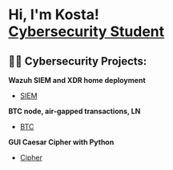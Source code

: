 <h1>Hi, I'm Kosta! <br/><a href="https://www.linkedin.com/in/cyberkosta/">Cybersecurity Student</a></h1>

<h2>👨‍💻 Cybersecurity Projects:</h2>

<b>Wazuh SIEM and XDR home deployment</b>

- [SIEM](https://github.com/wobomagondarr/siemwazuh)

<b>BTC node, air-gapped transactions, LN</b>

- [BTC](https://github.com/wobomagondarr/btc)

<b>GUI Caesar Cipher with Python</b>

- [Cipher](https://github.com/wobomagondarr/ccipher)
  
<!--
**wobomagondarr/wobomagondarr** is a ✨ _special_ ✨ repository because its `README.md` (this file) appears on your GitHub profile.

Here are some ideas to get you started:

- 🔭 I’m currently working on ...
- 🌱 I’m currently learning ...
- 👯 I’m looking to collaborate on ...
- 🤔 I’m looking for help with ...
- 💬 Ask me about ...
- 📫 How to reach me: ...
- 😄 Pronouns: ...
- ⚡ Fun fact: ...
-->
